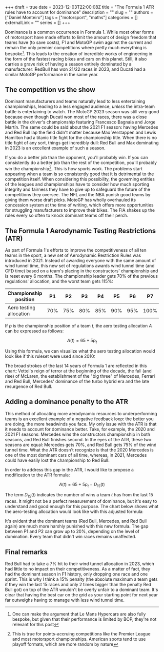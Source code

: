 +++ 
draft = true
date = 2023-12-03T22:00:08Z
title = "The Formula 1 ATR rules have to account for dominance"
description = ""
slug = ""
authors = ["Daniel Monteiro"]
tags = ["motorsport", "maths"]
categories = []
externalLink = ""
series = []
+++

Dominance is a common occurrence in Formula 1. While most other forms of motorsport have made efforts to limit the amount of design freedom that teams have (to save costs), F1 and MotoGP swim against the current and remain the only premier competitions where pretty much everything is bespoke[^1]. This leads to the creation of incredible works of engineering in the form of the fastest racing bikes and cars on this planet. Still, it also carries a grave risk of having a season entirely dominated by a manufacturer: RedBull has won 21/22 races in 2023, and Ducati had a similar MotoGP performance in the same year.

[^1]: One can make the argument that Le Mans Hypercars are also fully bespoke, but given that their performance is limited by BOP, they're not relevant for this post

## The competition vs the show

Dominant manufacturers and teams naturally lead to less entertaining championships, leading to a less engaged audience, _unless_ the intra-team battle is entertaining to watch. The MotoGP 2023 season was still very good because even though Ducati won most of the races, there was a close battle in the driver's championship featuring Francesco Bagnaia and Jorge Martín. The same could be said about the 2021 F1 season: having Mercedes and Red Bull lap the field didn't matter because Max Verstappen and Lewis Hamilton had a titanic title fight for the championship title. When there is no title fight of any sort, things get incredibly dull: Red Bull and Max dominating in 2023 is an excellent example of such a season.

If you do a better job than the opponent, you'll probably win. If you can consistently do a better job than the rest of the competition, you'll probably win the championship[^2]. This is how sports work. The problems start appearing when a team is so consistently good that it is detrimental to the competition itself. When considering this possibility, the governing entities of the leagues and championships have to consider how much sporting integrity and fairness they have to give up to safeguard the future of the competitions they oversee. The NFL and the NBA punish good teams by giving them worse draft picks. MotoGP has wholly overhauled its concession system at the time of writing, which offers more opportunities for struggling manufacturers to improve their bikes. The FIA shakes up the rules every so often to knock dominant teams off their perch.

[^2]: This is true for points-accruing competitions like the Premier League and most motorsport championships. American sports tend to use playoff formats, which are more random by nature

## The Formula 1 Aerodynamic Testing Restrictions (ATR)

As part of Formula 1's efforts to improve the competitiveness of all ten teams in the sport, a new set of Aerodynamic Restriction Rules was introduced in 2021. Instead of awarding everyone with the same amount of wind tunnel time, this new set of regulations awards wind tunnel time (and CFD time) based on a team's placing in the constructors' championship and is reset every 6 months. The championship leader gets 70% of the previous regulations' allocation, and the worst team gets 115%:

| Championship position   | P1  | P2  | P3  | P4  | P5  | P6  | P7   | P8   | P9   | P10  |
|-------------------------|-----|-----|-----|-----|-----|-----|----- |----- |----- |----- |
| Aero testing allocation | 70% | 75% | 80% | 85% | 90% | 95% | 100% | 105% | 110% | 115% |

If $p$ is the championship position of a team $t$, the aero testing allocation $A$ can be expressed as follows:

$$A(t) = 65 + 5p_t$$

Using this formula, we can visualize what the aero testing allocation would look like if this ruleset were used since 2010:

<script src="https://cdn.jsdelivr.net/npm/chart.js@3.5.0/dist/chart.min.js"></script>
<canvas id="myChart" width="400" height="200"></canvas>
<script src="/javascript/atr_chart.js" defer></script>

The broad strokes of the last 14 years of Formula 1 are reflected in this chart: Vettel's reign of terror at the beginning of the decade, the fall (and rise) of McLaren, the establishment of the "big three" of Mercedes, Ferrari and Red Bull, Mercedes' dominance of the turbo hybrid era and the late resurgence of Red Bull.

## Adding a dominance penalty to the ATR

This method of allocating more aerodynamic resources to underperforming teams is an excellent example of a negative feedback loop: the better you are doing, the more headwinds you face. My only issue with the ATR is that it needs to account for dominance better. Take, for example, the 2020 and 2021 F1 seasons: Mercedes wins the constructors championship in both seasons, and Red Bull finishes second. In the eyes of the ATR, these two seasons are equal: Mercedes gets 70%, and Red Bull gets 75% of the wind tunnel time. What the ATR doesn't recognize is that the 2020 Mercedes is one of the most dominant cars of all time, whereas, in 2021, Mercedes could have easily lost the championship to Red Bull.

In order to address this gap in the ATR, I would like to propose a modification to the ATR formula:

$$A(t) = 65 + 5p_t - D_{15}(t)$$

The term $D_{15}(t)$ indicates the number of wins a team $t$ has from the last 15 races. It might not be a perfect measurement of dominance, but it's easy to understand and good enough for this purpose. The chart below shows what the aero-testing allocation would look like with this adjusted formula:

<canvas id="myChart2" width="400" height="200"></canvas>

It's evident that the dominant teams (Red Bull, Mercedes, and Red Bull again) are much more harshly punished with this new formula. The gap between P1 and P2 can grow up to 20%, depending on the level of domination. Every team that didn't win races remains unaffected.

## Final remarks

Red Bull had to take a 7% hit to their wind tunnel allocation in 2023, which had little to no impact on their competitiveness. As a matter of fact, they had the dominant season in F1 history, only dropping one race and one sprint. This is why I think a 15% penalty (the absolute maximum a team gets if they win the last 15 races and only 2 times bigger than the penalty Red Bull got) on top of the ATR wouldn't be overly unfair to a dominant team. It's clear that having the best car on the grid as your starting point for next year far outweighs having to manage with less wind tunnel time.

